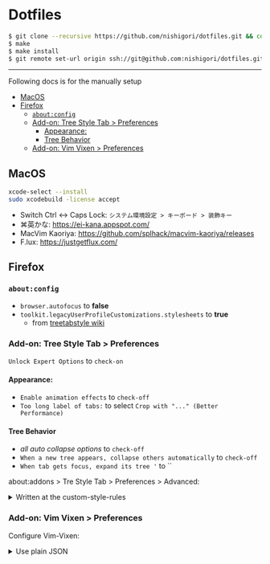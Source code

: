 Dotfiles
========

```sh
$ git clone --recursive https://github.com/nishigori/dotfiles.git && cd dotfiles
$ make
$ make install
$ git remote set-url origin ssh://git@github.com:nishigori/dotfiles.git
```

----
Following docs is for the manually setup

<!-- TOC -->

- [MacOS](#macos)
- [Firefox](#firefox)
  - [`about:config`](#aboutconfig)
  - [Add-on: Tree Style Tab > Preferences](#add-on-tree-style-tab--preferences)
    - [Appearance:](#appearance)
    - [Tree Behavior](#tree-behavior)
  - [Add-on: Vim Vixen > Preferences](#add-on-vim-vixen--preferences)

<!-- /TOC -->

## MacOS

```sh
xcode-select --install
sudo xcodebuild -license accept
```

* Switch Ctrl <-> Caps Lock: `システム環境設定 > キーボード > 装飾キー`
* ⌘英かな: https://ei-kana.appspot.com/
* MacVim Kaoriya: https://github.com/splhack/macvim-kaoriya/releases
* F.lux: https://justgetflux.com/

## Firefox

### `about:config`

* `browser.autofocus` to **false**
* `toolkit.legacyUserProfileCustomizations.stylesheets` to **true**
  * from [treetabstyle wiki](https://github.com/piroor/treestyletab/wiki/Code-snippets-for-custom-style-rules#on-firefox-69-and-later)

### Add-on: Tree Style Tab > Preferences

`Unlock Expert Options` to `check-on`

#### Appearance:

* `Enable animation effects` to `check-off`
* `Too long label of tabs:` to select `Crop with "..." (Better Performance)`

#### Tree Behavior

* *all auto collapse options* to `check-off`
* `When a new tree appears, collapse others automatically` to `check-off`
* `When tab gets focus, expand its tree '` to ``

about:addons > Tre Style Tab > Preferences > Advanced:

<details>
<summary>Written at the custom-style-rules</summary>

Ref: https://github.com/piroor/treestyletab/wiki/Code-snippets-for-custom-style-rules#for-version-2x

```css

/* https://github.com/piroor/treestyletab/wiki/Code-snippets-for-custom-style-rules#disable-all-animation */
@keyframes throbber {}
@keyframes tab-burst-animation {}
@keyframes tab-burst-animation-light {}
@keyframes blink {}

/* https://github.com/piroor/treestyletab/wiki/Code-snippets-for-custom-style-rules#tab-numbering-and-counting */
#tabbar {
  counter-reset: vtabs atabs tabs;
  /* vtabs tracks visible tabs, atabs tracks active tabs, tabs tracks all tabs */
}
tab-item:not(.collapsed):not(.discarded) {
  counter-increment: vtabs atabs tabs;
}
tab-item:not(.collapsed) {
  counter-increment: vtabs tabs;
}
tab-item:not(.discarded) {
  counter-increment: atabs tabs;
}
tab-item {
  counter-increment: tabs;
}

/* https://github.com/piroor/treestyletab/wiki/Code-snippets-for-custom-style-rules#numbering-of-tabs-1601-2220 */
tab-item .extra-items-container {
  z-index: unset !important;
}
tab-item .extra-items-container::after {
  background: Highlight;
  color: HighlightText;
  content: counter(vtabs);
  font-size: x-small;
  right: 0.2em;
  padding: 0.2em;
  pointer-events: none;
  position: absolute;
  bottom: 0.2em;

  z-index: 1000;
}

/* https://github.com/piroor/treestyletab/wiki/Code-snippets-for-custom-style-rules#put-closebox-left-side-even-if-i-choose-left-side-style */
:root.left tab-item tab-twisty {
  order: 10000;
}
:root.left tab-item tab-closebox {
  order: -1;
}

```

</details>

### Add-on: Vim Vixen > Preferences

Configure Vim-Vixen:

<details>
<summary>Use plain JSON</summary>

```json

{
  "keymaps": {
    "0": { "type": "scroll.home" },
    ":": { "type": "command.show" },
    ";": { "type": "command.show" },
    "<C-p>": { "type": "tabs.prev", "count": 1 },
    "<C-n>": { "type": "tabs.next", "count": 1 },
    "<C-k>": { "type": "navigate.history.prev" },
    "<C-j>": { "type": "navigate.history.next" },
    "o": { "type": "command.show.open", "alter": false },
    "O": { "type": "command.show.open", "alter": true },
    "t": { "type": "command.show.tabopen", "alter": false },
    "T": { "type": "command.show.tabopen", "alter": true },
    "b": { "type": "command.show.buffer" },
    "a": { "type": "command.show.addbookmark", "alter": true },
    "k": { "type": "scroll.vertically", "count": -4 },
    "j": { "type": "scroll.vertically", "count": 4 },
    "h": { "type": "scroll.horizonally", "count": -2 },
    "l": { "type": "scroll.horizonally", "count": 2 },
    "<C-U>": { "type": "scroll.pages", "count": -0.5 },
    "<C-D>": { "type": "scroll.pages", "count": 0.5 },
    "<C-B>": { "type": "scroll.pages", "count": -1 },
    "<C-F>": { "type": "scroll.pages", "count": 1 },
    "gg": { "type": "scroll.top" },
    "G": { "type": "scroll.bottom" },
    "$": { "type": "scroll.end" },
    "d": { "type": "tabs.close" },
    "D": { "type": "tabs.close", "select": "left" },
    "u": { "type": "tabs.reopen" },
    "K": { "type": "tabs.prev" },
    "J": { "type": "tabs.next" },
    "gT": { "type": "tabs.prev" },
    "gt": { "type": "tabs.next" },
    "g0": { "type": "tabs.first" },
    "g$": { "type": "tabs.last" },
    "r": { "type": "tabs.reload", "cache": false },
    "R": { "type": "tabs.reload", "cache": true },
    "zp": { "type": "tabs.pin.toggle" },
    "zd": { "type": "tabs.duplicate" },
    "zi": { "type": "zoom.in" },
    "zo": { "type": "zoom.out" },
    "zz": { "type": "zoom.neutral" },
    "f": { "type": "follow.start", "newTab": false },
    "F": { "type": "follow.start", "newTab": true, "background": false },
    "m": { "type": "mark.set.prefix" },
    "'": { "type": "mark.jump.prefix" },
    "H": { "type": "navigate.history.prev" },
    "L": { "type": "navigate.history.next" },
    "[[": { "type": "navigate.link.prev" },
    "]]": { "type": "navigate.link.next" },
    "gu": { "type": "navigate.parent" },
    "gU": { "type": "navigate.root" },
    "gi": { "type": "focus.input" },
    "gf": { "type": "page.source" },
    "gh": { "type": "page.home" },
    "gH": { "type": "page.home", "newTab": true },
    "y": { "type": "urls.yank" },
    "p": { "type": "urls.paste", "newTab": false },
    "P": { "type": "urls.paste", "newTab": true },
    "/": { "type": "find.start" },
    "n": { "type": "find.next" },
    "N": { "type": "find.prev" },
    ".": { "type": "repeat.last" },
    "<S-Esc>": { "type": "addon.toggle.enabled" }
  },
  "search": {
    "default": "google",
    "engines": {
      "google": "https://google.com/search?q={}",
      "twitter": "https://twitter.com/search?q={}",
      "wikipedia": "https://en.wikipedia.org/w/index.php?search={}"
    }
  },
  "properties": {
    "hintchars": "jkldsa;",
    "smoothscroll": true,
    "complete": "sbh"
  },
  "blacklist": [
    "*.slack.com",
    "mail.google.com"
  ]
}

```

</details>
